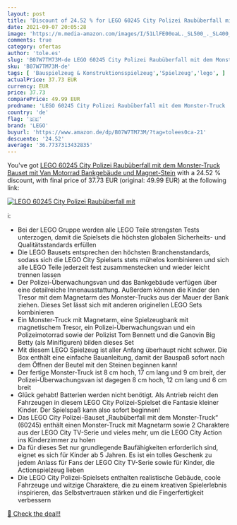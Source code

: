 ```yaml
---
layout: post
title: 'Discount of 24.52 % for LEGO 60245 City Polizei Raubüberfall mit'
date: 2021-09-07 20:05:28
image: 'https://m.media-amazon.com/images/I/51LlFE00oaL._SL500_._SL400_.jpg'
comments: true
category: ofertas
author: 'tole.es'
slug: 'B07W7TM73M-de LEGO 60245 City Polizei Raubüberfall mit dem Monster-Truck...'
sku: 'B07W7TM73M-de'
tags: [ 'Bauspielzeug & Konstruktionsspielzeug','Spielzeug','lego', ]
actualPrice: 37.73 EUR
currency: EUR
price: 37.73
comparePrice: 49.99 EUR
prodname: 'LEGO 60245 City Polizei Raubüberfall mit dem Monster-Truck  Bauset mit Van  Motorrad  Bankgebäude und Magnet-Stein'
country: 'de'
flag: '🇩🇪'
brand: 'LEGO'
buyurl: 'https://www.amazon.de/dp/B07W7TM73M/?tag=tolees0ca-21'
descuento: '24.52'
average: '36.7737313432835'
---
```


You've got [LEGO 60245 City Polizei Raubüberfall mit dem Monster-Truck  Bauset mit Van  Motorrad  Bankgebäude und Magnet-Stein](https://www.amazon.de/dp/B07W7TM73M/?tag=tolees0ca-21) with a  24.52 % discount, with final price of 37.73 EUR (original: 49.99 EUR) at the following link:

[![LEGO 60245 City Polizei Raubüberfall mit](https://m.media-amazon.com/images/I/51LlFE00oaL._SL500_._SL400_.jpg)](https://www.amazon.de/dp/B07W7TM73M/?tag=tolees0ca-21)

ℹ️:

- Bei der LEGO Gruppe werden alle LEGO Teile strengsten Tests unterzogen, damit die Spielsets die höchsten globalen Sicherheits- und Qualitätsstandards erfüllen
- Die LEGO Bausets entsprechen den höchsten Branchenstandards, sodass sich die LEGO City Spielsets stets mühelos kombinieren und sich alle LEGO Teile jederzeit fest zusammenstecken und wieder leicht trennen lassen
- Der Polizei-Überwachungsvan und das Bankgebäude verfügen über eine detailreiche Innenausstattung. Außerdem können die Kinder den Tresor mit dem Magnetarm des Monster-Trucks aus der Mauer der Bank ziehen. Dieses Set lässt sich mit anderen originellen LEGO Sets kombinieren
- Ein Monster-Truck mit Magnetarm, eine Spielzeugbank mit magnetischem Tresor, ein Polizei-Überwachungsvan und ein Polizeimotorrad sowie der Polizist Tom Bennett und die Ganovin Big Betty (als Minifiguren) bilden dieses Set
- Mit diesem LEGO Spielzeug ist aller Anfang überhaupt nicht schwer. Die Box enthält eine einfache Bauanleitung, damit der Bauspaß sofort nach dem Öffnen der Beutel mit den Steinen beginnen kann!
- Der fertige Monster-Truck ist 8 cm hoch, 17 cm lang und 9 cm breit, der Polizei-Überwachungsvan ist dagegen 8 cm hoch, 12 cm lang und 6 cm breit
- Glück gehabt! Batterien werden nicht benötigt. Als Antrieb reicht den Fahrzeugen in diesem LEGO City Polizei-Spielset die Fantasie kleiner Kinder. Der Spielspaß kann also sofort beginnen!
- Das LEGO City Polizei-Bauset „Raubüberfall mit dem Monster-Truck“ (60245) enthält einen Monster-Truck mit Magnetarm sowie 2 Charaktere aus der LEGO City TV-Serie und vieles mehr, um die LEGO City Action ins Kinderzimmer zu holen
- Da für dieses Set nur grundlegende Baufähigkeiten erforderlich sind, eignet es sich für Kinder ab 5 Jahren. Es ist ein tolles Geschenk zu jedem Anlass für Fans der LEGO City TV-Serie sowie für Kinder, die Actionspielzeug lieben
- Die LEGO City Polizei-Spielsets enthalten realistische Gebäude, coole Fahrzeuge und witzige Charaktere, die zu einem kreativen Spielerlebnis inspirieren, das Selbstvertrauen stärken und die Fingerfertigkeit verbessern

[🛒 Check the deal!!](https://www.amazon.de/dp/B07W7TM73M/?tag=tolees0ca-21)
